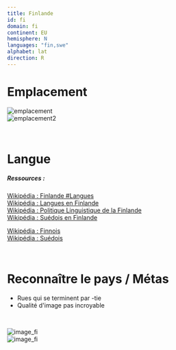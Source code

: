 ```yaml
---
title: Finlande
id: fi
domain: fi
continent: EU
hemisphere: N
languages: "fin,swe"
alphabet: lat
direction: R
---
```


# Emplacement

![emplacement](https://upload.wikimedia.org/wikipedia/commons/thumb/6/6e/EU-Finland.svg/300px-EU-Finland.svg.png)  
![emplacement2](https://upload.wikimedia.org/wikipedia/commons/e/e1/Carte_de_Finlande.png)

<br/>

# Langue

##### Ressources :

[Wikipédia : Finlande #Langues](https://fr.wikipedia.org/wiki/Finlande#Langues)  
[Wikipédia : Langues en Finlande](https://fr.wikipedia.org/wiki/Langues_en_Finlande)  
[Wikipédia : Politique Linguistique de la Finlande](https://fr.wikipedia.org/wiki/Politique_linguistique_de_la_Finlande)  
[Wikipédia : Suédois en Finlande](https://fr.wikipedia.org/wiki/Su%C3%A9dois_en_Finlande)
<br/>

[Wikipédia : Finnois](https://fr.wikipedia.org/wiki/Finnois)  
[Wikipédia : Suédois](https://fr.wikipedia.org/wiki/Su%C3%A9dois)

<br/>

# Reconnaître le pays / Métas

- Rues qui se terminent par -tie
- Qualité d'image pas incroyable

<br/>

![image_fi](/images/fi_geoguessr.png)  
![image_fi](/images/fi_geoguessr2.png)

